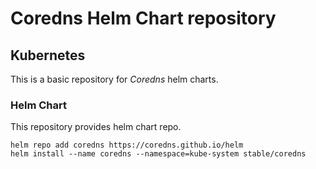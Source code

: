 # Coredns Helm Chart repository

## Kubernetes

This is a basic repository for *Coredns* helm charts.

### Helm Chart

This repository provides helm chart repo.

```
helm repo add coredns https://coredns.github.io/helm
helm install --name coredns --namespace=kube-system stable/coredns
```
